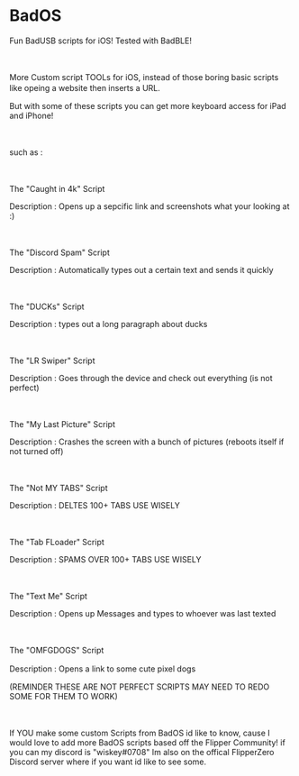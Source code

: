 # BadOS
Fun BadUSB scripts for iOS! Tested with BadBLE!

ㅤ

More Custom script TOOLs for iOS, instead of those boring basic scripts like opeing a website then inserts a URL. 
ㅤ

But with some of these scripts you can get more keyboard access for iPad and iPhone! 

ㅤ

such as :

ㅤ

The "Caught in 4k" Script

Description : Opens up a sepcific link and screenshots what your looking at :)

ㅤ

The "Discord Spam" Script

Description : Automatically types out a certain text and sends it quickly

ㅤ

The "DUCKs" Script

Description : types out a long paragraph about ducks

ㅤ

The "LR Swiper" Script

Description : Goes through the device and check out everything (is not perfect)

ㅤ

The "My Last Picture" Script

Description : Crashes the screen with a bunch of pictures (reboots itself if not turned off)

ㅤ

The "Not MY TABS" Script

Description : DELTES 100+ TABS USE WISELY 

ㅤ

The "Tab FLoader" Script

Description : SPAMS OVER 100+ TABS USE WISELY 

ㅤ

The "Text Me" Script

Description : Opens up Messages and types to whoever was last texted

ㅤㅤ

The "OMFGDOGS" Script

Description : Opens a link to some cute pixel dogs
ㅤ
ㅤ

(REMINDER THESE ARE NOT PERFECT SCRIPTS MAY NEED TO REDO SOME FOR THEM TO WORK)




ㅤ

If YOU make some custom Scripts from BadOS id like to know, cause I would love to add more BadOS scripts based off the Flipper Community! 
if you can my discord is "wiskey#0708"
Im also on the offical FlipperZero Discord server where if you want id like to see some.
